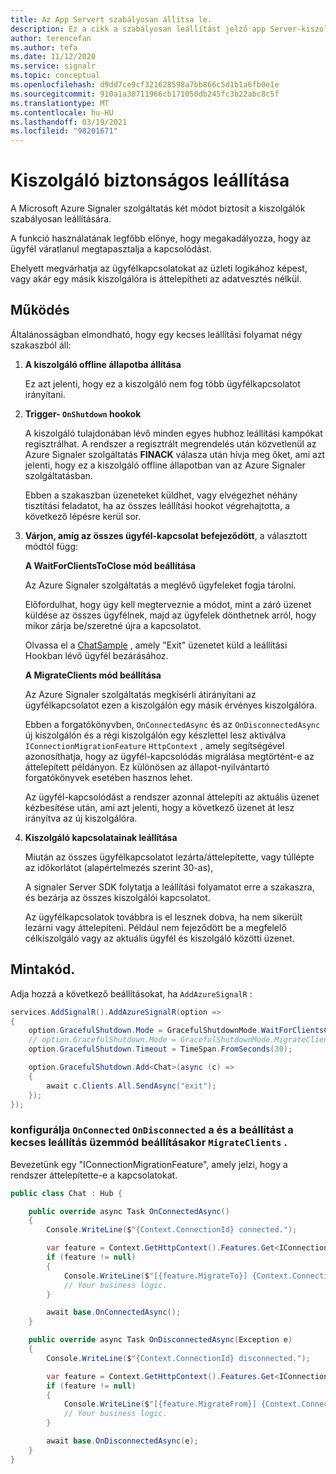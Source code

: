 ```yaml
---
title: Az App Servert szabályosan állítsa le.
description: Ez a cikk a szabályosan leállítást jelző app Server-kiszolgálóról nyújt információkat.
author: terencefan
ms.author: tefa
ms.date: 11/12/2020
ms.service: signalr
ms.topic: conceptual
ms.openlocfilehash: d9dd7ce9cf321628598a7bb866c5d1b1a6fb0e1e
ms.sourcegitcommit: 910a1a38711966cb171050db245fc3b22abc8c5f
ms.translationtype: MT
ms.contentlocale: hu-HU
ms.lasthandoff: 03/19/2021
ms.locfileid: "98201671"
---
```

# <a name="server-graceful-shutdown"></a>Kiszolgáló biztonságos leállítása
A Microsoft Azure Signaler szolgáltatás két módot biztosít a kiszolgálók szabályosan leállítására. 

A funkció használatának legfőbb előnye, hogy megakadályozza, hogy az ügyfél váratlanul megtapasztalja a kapcsolódást. 

Ehelyett megvárhatja az ügyfélkapcsolatokat az üzleti logikához képest, vagy akár egy másik kiszolgálóra is áttelepítheti az adatvesztés nélkül. 

## <a name="how-it-works"></a>Működés

Általánosságban elmondható, hogy egy kecses leállítási folyamat négy szakaszból áll:

1. **A kiszolgáló offline állapotba állítása**

    Ez azt jelenti, hogy ez a kiszolgáló nem fog több ügyfélkapcsolatot irányítani.

2. **Trigger- `OnShutdown` hookok**

    A kiszolgáló tulajdonában lévő minden egyes hubhoz leállítási kampókat regisztrálhat.
    A rendszer a regisztrált megrendelés után közvetlenül az Azure Signaler szolgáltatás **FINACK** válasza után hívja meg őket, ami azt jelenti, hogy ez a kiszolgáló offline állapotban van az Azure Signaler szolgáltatásban.

    Ebben a szakaszban üzeneteket küldhet, vagy elvégezhet néhány tisztítási feladatot, ha az összes leállítási hookot végrehajtotta, a következő lépésre kerül sor.

3. **Várjon, amíg az összes ügyfél-kapcsolat befejeződött**, a választott módtól függ:

    **A WaitForClientsToClose mód beállítása**

    Az Azure Signaler szolgáltatás a meglévő ügyfeleket fogja tárolni.

    Előfordulhat, hogy úgy kell megterveznie a módot, mint a záró üzenet küldése az összes ügyfélnek, majd az ügyfelek dönthetnek arról, hogy mikor zárja be/szeretné újra a kapcsolatot.

    Olvassa el a [ChatSample](https://github.com/Azure/azure-signalr/tree/dev/samples/ChatSample) , amely "Exit" üzenetet küld a leállítási Hookban lévő ügyfél bezárásához.

    **A MigrateClients mód beállítása**

    Az Azure Signaler szolgáltatás megkísérli átirányítani az ügyfélkapcsolatot ezen a kiszolgálón egy másik érvényes kiszolgálóra. 
    
    Ebben a forgatókönyvben, `OnConnectedAsync` és az `OnDisconnectedAsync` új kiszolgálón és a régi kiszolgálón egy készlettel lesz aktiválva `IConnectionMigrationFeature` `HttpContext` , amely segítségével azonosíthatja, hogy az ügyfél-kapcsolódás migrálása megtörtént-e az áttelepített példányon. Ez különösen az állapot-nyilvántartó forgatókönyvek esetében hasznos lehet.

    Az ügyfél-kapcsolódást a rendszer azonnal áttelepíti az aktuális üzenet kézbesítése után, ami azt jelenti, hogy a következő üzenet át lesz irányítva az új kiszolgálóra.

4. **Kiszolgáló kapcsolatainak leállítása**

    Miután az összes ügyfélkapcsolatot lezárta/áttelepítette, vagy túllépte az időkorlátot (alapértelmezés szerint 30-as),

    A signaler Server SDK folytatja a leállítási folyamatot erre a szakaszra, és bezárja az összes kiszolgálói kapcsolatot.

    Az ügyfélkapcsolatok továbbra is el lesznek dobva, ha nem sikerült lezárni vagy áttelepíteni. Például nem fejeződött be a megfelelő célkiszolgáló vagy az aktuális ügyfél és kiszolgáló közötti üzenet.

## <a name="sample-codes"></a>Mintakód.

Adja hozzá a következő beállításokat, ha `AddAzureSignalR` :

```csharp
services.AddSignalR().AddAzureSignalR(option =>
{
    option.GracefulShutdown.Mode = GracefulShutdownMode.WaitForClientsClose;
    // option.GracefulShutdown.Mode = GracefulShutdownMode.MigrateClients;
    option.GracefulShutdown.Timeout = TimeSpan.FromSeconds(30);

    option.GracefulShutdown.Add<Chat>(async (c) =>
    {
        await c.Clients.All.SendAsync("exit");
    });
});
```

### <a name="configure-onconnected-and-ondisconnected-while-setting-graceful-shutdown-mode-to-migrateclients"></a>konfigurálja `OnConnected` `OnDisconnected` a és a beállítást a kecses leállítás üzemmód beállításakor `MigrateClients` .

Bevezetünk egy "IConnectionMigrationFeature", amely jelzi, hogy a rendszer áttelepítette-e a kapcsolatokat.

```csharp
public class Chat : Hub {

    public override async Task OnConnectedAsync()
    {
        Console.WriteLine($"{Context.ConnectionId} connected.");

        var feature = Context.GetHttpContext().Features.Get<IConnectionMigrationFeature>();
        if (feature != null)
        {
            Console.WriteLine($"[{feature.MigrateTo}] {Context.ConnectionId} is migrated from {feature.MigrateFrom}.");
            // Your business logic.
        }

        await base.OnConnectedAsync();
    }

    public override async Task OnDisconnectedAsync(Exception e)
    {
        Console.WriteLine($"{Context.ConnectionId} disconnected.");

        var feature = Context.GetHttpContext().Features.Get<IConnectionMigrationFeature>();
        if (feature != null)
        {
            Console.WriteLine($"[{feature.MigrateFrom}] {Context.ConnectionId} will be migrated to {feature.MigrateTo}.");
            // Your business logic.
        }

        await base.OnDisconnectedAsync(e);
    }
}
```
